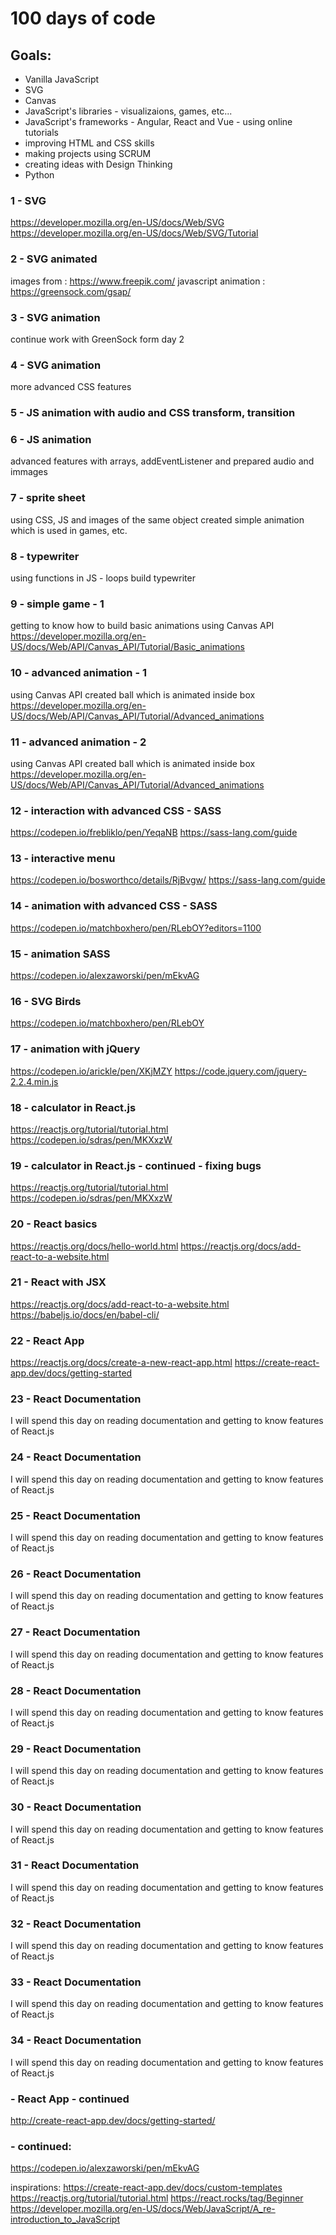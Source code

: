 # 100 days of code

## Goals:
* Vanilla JavaScript
* SVG
* Canvas
* JavaScript's libraries - visualizaions, games, etc...
* JavaScript's frameworks - Angular, React and Vue - using online tutorials
* improving HTML and CSS skills
* making projects using SCRUM
* creating ideas with Design Thinking
* Python

### 1 - SVG
https://developer.mozilla.org/en-US/docs/Web/SVG
https://developer.mozilla.org/en-US/docs/Web/SVG/Tutorial

### 2 - SVG animated
images from : https://www.freepik.com/
javascript animation : https://greensock.com/gsap/

### 3 - SVG animation
continue work with GreenSock form day 2

### 4 - SVG animation
more advanced CSS features 

### 5 - JS animation with audio and CSS transform, transition

### 6 - JS animation
advanced features with arrays, addEventListener and prepared audio and immages 

### 7 - sprite sheet
using CSS, JS and images of the same object created simple animation which is used in games, etc.

### 8 - typewriter
using functions in JS - loops build typewriter

### 9 - simple game - 1
getting to know how to build basic animations using Canvas API
https://developer.mozilla.org/en-US/docs/Web/API/Canvas_API/Tutorial/Basic_animations

### 10 - advanced animation - 1
using Canvas API created ball which is animated inside box
https://developer.mozilla.org/en-US/docs/Web/API/Canvas_API/Tutorial/Advanced_animations

### 11 - advanced animation - 2
using Canvas API created ball which is animated inside box
https://developer.mozilla.org/en-US/docs/Web/API/Canvas_API/Tutorial/Advanced_animations

### 12 - interaction with advanced CSS - SASS
https://codepen.io/frebliklo/pen/YeqaNB
https://sass-lang.com/guide

### 13 - interactive menu
https://codepen.io/bosworthco/details/RjBvgw/
https://sass-lang.com/guide

### 14 - animation with advanced CSS - SASS
https://codepen.io/matchboxhero/pen/RLebOY?editors=1100

### 15 - animation SASS 
https://codepen.io/alexzaworski/pen/mEkvAG

### 16 - SVG Birds
https://codepen.io/matchboxhero/pen/RLebOY

### 17 - animation with jQuery
https://codepen.io/arickle/pen/XKjMZY
https://code.jquery.com/jquery-2.2.4.min.js

### 18 - calculator in React.js
https://reactjs.org/tutorial/tutorial.html
https://codepen.io/sdras/pen/MKXxzW

### 19 - calculator in React.js - continued - fixing bugs
https://reactjs.org/tutorial/tutorial.html
https://codepen.io/sdras/pen/MKXxzW

### 20 - React basics
https://reactjs.org/docs/hello-world.html
https://reactjs.org/docs/add-react-to-a-website.html

### 21 - React with JSX
https://reactjs.org/docs/add-react-to-a-website.html
https://babeljs.io/docs/en/babel-cli/

### 22 - React App
https://reactjs.org/docs/create-a-new-react-app.html
https://create-react-app.dev/docs/getting-started

### 23 - React Documentation
I will spend this day on reading documentation and getting to know features of React.js

### 24 - React Documentation
I will spend this day on reading documentation and getting to know features of React.js

### 25 - React Documentation
I will spend this day on reading documentation and getting to know features of React.js

### 26 - React Documentation
I will spend this day on reading documentation and getting to know features of React.js

### 27 - React Documentation
I will spend this day on reading documentation and getting to know features of React.js

### 28 - React Documentation
I will spend this day on reading documentation and getting to know features of React.js

### 29 - React Documentation
I will spend this day on reading documentation and getting to know features of React.js

### 30 - React Documentation
I will spend this day on reading documentation and getting to know features of React.js

### 31 - React Documentation
I will spend this day on reading documentation and getting to know features of React.js

### 32 - React Documentation
I will spend this day on reading documentation and getting to know features of React.js

### 33 - React Documentation
I will spend this day on reading documentation and getting to know features of React.js

### 34 - React Documentation
I will spend this day on reading documentation and getting to know features of React.js

### - React App - continued
http://create-react-app.dev/docs/getting-started/

###    - continued:
https://codepen.io/alexzaworski/pen/mEkvAG

inspirations:
https://create-react-app.dev/docs/custom-templates
https://reactjs.org/tutorial/tutorial.html
https://react.rocks/tag/Beginner
https://developer.mozilla.org/en-US/docs/Web/JavaScript/A_re-introduction_to_JavaScript

